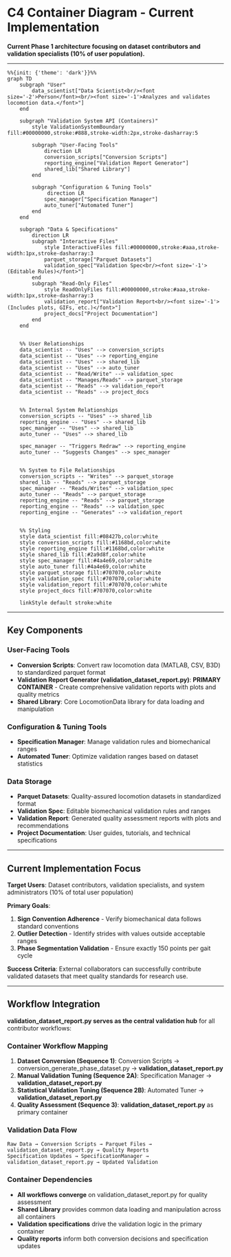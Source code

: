 # C4 Container Diagram - Current Implementation

**Current Phase 1 architecture focusing on dataset contributors and validation specialists (10% of user population).**

---

```mermaid
%%{init: {'theme': 'dark'}}%%
graph TD
    subgraph "User"
        data_scientist["Data Scientist<br/><font size='-2'>Person</font><br/><font size='-1'>Analyzes and validates locomotion data.</font>"]
    end

    subgraph "Validation System API (Containers)"
        style ValidationSystemBoundary fill:#00000000,stroke:#888,stroke-width:2px,stroke-dasharray:5
        
        subgraph "User-Facing Tools"
            direction LR
            conversion_scripts["Conversion Scripts"]
            reporting_engine["Validation Report Generator"]
            shared_lib["Shared Library"]
        end

        subgraph "Configuration & Tuning Tools"
             direction LR
            spec_manager["Specification Manager"]
            auto_tuner["Automated Tuner"]
        end
    end

    subgraph "Data & Specifications"
        direction LR
        subgraph "Interactive Files"
            style InteractiveFiles fill:#00000000,stroke:#aaa,stroke-width:1px,stroke-dasharray:3
            parquet_storage["Parquet Datasets"]
            validation_spec["Validation Spec<br/><font size='-1'>(Editable Rules)</font>"]
        end
        subgraph "Read-Only Files"
            style ReadOnlyFiles fill:#00000000,stroke:#aaa,stroke-width:1px,stroke-dasharray:3
            validation_report["Validation Report<br/><font size='-1'>(Includes plots, GIFs, etc.)</font>"]
            project_docs["Project Documentation"]
        end
    end


    %% User Relationships
    data_scientist -- "Uses" --> conversion_scripts
    data_scientist -- "Uses" --> reporting_engine
    data_scientist -- "Uses" --> shared_lib
    data_scientist -- "Uses" --> auto_tuner
    data_scientist -- "Read/Write" --> validation_spec
    data_scientist -- "Manages/Reads" --> parquet_storage
    data_scientist -- "Reads" --> validation_report
    data_scientist -- "Reads" --> project_docs


    %% Internal System Relationships
    conversion_scripts -- "Uses" --> shared_lib
    reporting_engine -- "Uses" --> shared_lib
    spec_manager -- "Uses" --> shared_lib
    auto_tuner -- "Uses" --> shared_lib
    
    spec_manager -- "Triggers Redraw" --> reporting_engine
    auto_tuner -- "Suggests Changes" --> spec_manager


    %% System to File Relationships
    conversion_scripts -- "Writes" --> parquet_storage
    shared_lib -- "Reads" --> parquet_storage
    spec_manager -- "Reads/Writes" --> validation_spec
    auto_tuner -- "Reads" --> parquet_storage
    reporting_engine -- "Reads" --> parquet_storage
    reporting_engine -- "Reads" --> validation_spec
    reporting_engine -- "Generates" --> validation_report
    

    %% Styling
    style data_scientist fill:#08427b,color:white
    style conversion_scripts fill:#1168bd,color:white
    style reporting_engine fill:#1168bd,color:white
    style shared_lib fill:#2a9d8f,color:white
    style spec_manager fill:#4a4e69,color:white
    style auto_tuner fill:#4a4e69,color:white
    style parquet_storage fill:#707070,color:white
    style validation_spec fill:#707070,color:white
    style validation_report fill:#707070,color:white
    style project_docs fill:#707070,color:white
    
    linkStyle default stroke:white
```

---

## Key Components

### **User-Facing Tools**
- **Conversion Scripts**: Convert raw locomotion data (MATLAB, CSV, B3D) to standardized parquet format
- **Validation Report Generator (validation_dataset_report.py)**: **PRIMARY CONTAINER** - Create comprehensive validation reports with plots and quality metrics
- **Shared Library**: Core LocomotionData library for data loading and manipulation

### **Configuration & Tuning Tools**
- **Specification Manager**: Manage validation rules and biomechanical ranges
- **Automated Tuner**: Optimize validation ranges based on dataset statistics

### **Data Storage**
- **Parquet Datasets**: Quality-assured locomotion datasets in standardized format
- **Validation Spec**: Editable biomechanical validation rules and ranges
- **Validation Report**: Generated quality assessment reports with plots and recommendations
- **Project Documentation**: User guides, tutorials, and technical specifications

---

## Current Implementation Focus

**Target Users**: Dataset contributors, validation specialists, and system administrators (10% of total user population)

**Primary Goals**:
1. **Sign Convention Adherence** - Verify biomechanical data follows standard conventions
2. **Outlier Detection** - Identify strides with values outside acceptable ranges  
3. **Phase Segmentation Validation** - Ensure exactly 150 points per gait cycle

**Success Criteria**: External collaborators can successfully contribute validated datasets that meet quality standards for research use.

---

## Workflow Integration

**validation_dataset_report.py serves as the central validation hub** for all contributor workflows:

### **Container Workflow Mapping**
1. **Dataset Conversion (Sequence 1)**: Conversion Scripts → conversion_generate_phase_dataset.py → **validation_dataset_report.py**
2. **Manual Validation Tuning (Sequence 2A)**: Specification Manager → **validation_dataset_report.py** 
3. **Statistical Validation Tuning (Sequence 2B)**: Automated Tuner → **validation_dataset_report.py**
4. **Quality Assessment (Sequence 3)**: **validation_dataset_report.py** as primary container

### **Validation Data Flow**
```
Raw Data → Conversion Scripts → Parquet Files → validation_dataset_report.py → Quality Reports
Specification Updates → SpecificationManager → validation_dataset_report.py → Updated Validation
```

### **Container Dependencies**
- **All workflows converge** on validation_dataset_report.py for quality assessment
- **Shared Library** provides common data loading and manipulation across all containers
- **Validation specifications** drive the validation logic in the primary container
- **Quality reports** inform both conversion decisions and specification updates